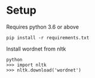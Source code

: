 # Setup

Requires python 3.6 or above

    pip install -r requirements.txt

Install wordnet from nltk

    python
    >>> import nltk
    >>> nltk.download('wordnet')
